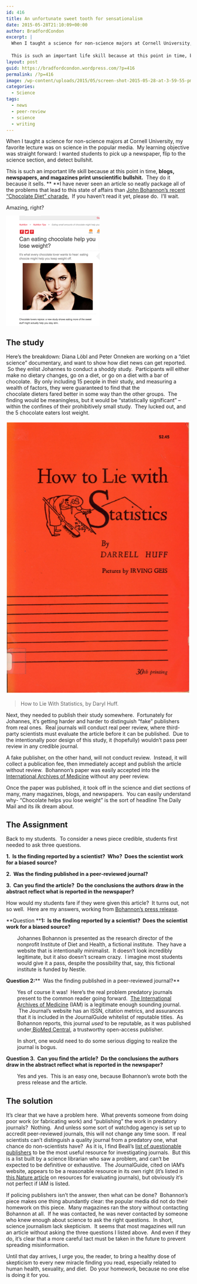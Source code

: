 ```yaml
---
id: 416
title: An unfortunate sweet tooth for sensationalism
date: 2015-05-28T21:10:09+00:00
author: BradfordCondon
excerpt: |
  When I taught a science for non-science majors at Cornell University, my favorite lecture was on science in the popular media.  My learning objective was straight forward: I wanted students to pick up a newspaper, flip to the science section, and detect bullshit.
  
  This is such an important life skill because at this point in time, blogs, newspapers, and magazines print unscientific bullshit.  They do it because it sells.  I have never seen an article so neatly package all of the problems that lead to this state of affairs than John Bohannon's recent "Chocolate Diet" charade.
layout: post
guid: https://bradfordcondon.wordpress.com/?p=416
permalink: /?p=416
image: /wp-content/uploads/2015/05/screen-shot-2015-05-28-at-3-59-55-pm-825x510.png
categories:
  - Science
tags:
  - news
  - peer-review
  - science
  - writing
---
```

When I taught a science for non-science majors at Cornell University, my favorite lecture was on science in the popular media.  My learning objective was straight forward: I wanted students to pick up a newspaper, flip to the science section, and detect bullshit.

This is such an important life skill because at this point in time, **blogs, newspapers, and magazines print unscientific bullshit.**  They do it because it sells. ** **I have never seen an article so neatly package all of the problems that lead to this state of affairs than [John Bohannon&#8217;s recent &#8220;Chocolate Diet&#8221; charade.](http://io9.com/i-fooled-millions-into-thinking-chocolate-helps-weight-1707251800)  If you haven&#8217;t read it yet, please do.  I&#8217;ll wait.

Amazing, right?

![image](/wp-content/uploads/2015/05/screen-shot-2015-05-28-at-3-59-55-pm-255x300.png)

## **The study**

Here&#8217;s the breakdown: Diana Löbl and Peter Onneken are working on a &#8220;diet science&#8221; documentary, and want to show how diet news can get reported.  So they enlist Johannes to conduct a shoddy study.  Participants will either make no dietary changes, go on a diet, or go on a diet with a bar of chocolate.  By only including 15 people in their study, and measuring a wealth of factors, they were guaranteed to find that the chocolate dieters fared better in some way than the other groups.  The finding would be meaningless, but it would be &#8220;statistically significant&#8221; &#8211; within the confines of their prohibitively small study.  They lucked out, and the 5 chocolate eaters lost weight.



![image](/wp-content/uploads/2015/05/untitled.png)

>How to Lie With Statistics, by Daryl Huff.

Next, they needed to publish their study somewhere.  Fortunately for Johannes, it&#8217;s getting harder and harder to distinguish &#8220;fake&#8221; publishers from real ones.  Real journals will conduct real peer review, where third-party scientists must evaluate the article before it can be published.  Due to the intentionally poor design of this study, it (hopefully) wouldn&#8217;t pass peer review in any credible journal.

A fake publisher, on the other hand, will not conduct review.  Instead, it will collect a publication fee, then immediately accept and publish the article without review.  Bohannon&#8217;s paper was easily accepted into the [International Archives of Medicine](http://www.intarchmed.com/) without any peer review.

Once the paper was published, it took off in the science and diet sections of many, many magazines, blogs, and newspapers.  You can easily understand why- &#8220;Chocolate helps you lose weight&#8221; is the sort of headline The Daily Mail and its ilk dream about.

## **The Assignment**

Back to my students.  To consider a news piece credible, students first needed to ask three questions.

**1.  Is the finding reported by a scientist?  Who?  Does the scientist work for a biased source?**

**2.  Was the finding published in a peer-reviewed journal?**

**3.  Can you find the article?  Do the conclusions the authors draw in the abstract reflect what is reported in the newspaper?**

How would my students fare if they were given this article?  It turns out, not so well.  Here are my answers, working from [Bohannon&#8217;s press release](http://instituteofdiet.com/2015/03/29/international-press-release-slim-by-chocolate/).

**Question ****1:  Is the finding reported by a scientist?  Does the scientist work for a biased source?**

<p style="padding-left: 30px;">
  Johannes Bohannon is presented as the research director of the nonprofit Institute of Diet and Health, a fictional institute.  They have a website that is intentionally minimalist.  It doesn&#8217;t look incredibly legitimate, but it also doesn&#8217;t scream crazy.  I imagine most students would give it a pass, despite the possibility that, say, this fictional institute is funded by Nestle.
</p>

**Question 2:****  Was the finding published in a peer-reviewed journal?**

<p style="padding-left: 30px;">
  Yes of course it was!  Here&#8217;s the real problem predatory journals present to the common reader going forward.  <a href="http://www.intarchmed.com/">The International Archives of Medicine</a> (IAM) is a legitimate enough sounding journal.  The Journal&#8217;s website has an ISSN, citation metrics, and assurances that it is included in the JournalGuide whitelist of reputable titles.  As Bohannon reports, this journal <em>used </em>to be reputable, as it was published under<a href="http://www.biomedcentral.com/"> BioMed Central</a>, a trustworthy open-access publisher.
</p>

<p style="padding-left: 30px;">
  In short, one would need to do some serious digging to realize the journal is bogus.
</p>

**Question 3.  Can you find the article?  Do the conclusions the authors draw in the abstract reflect what is reported in the newspaper?**

<p style="padding-left: 30px;">
  Yes and yes.  This is an easy one, because Bohannon&#8217;s wrote both the press release and the article.
</p>

## **The solution**

It&#8217;s clear that we have a problem here.  What prevents someone from doing poor work (or fabricating work) and &#8220;publishing&#8221; the work in predatory journals?  Nothing.  And unless some sort of watchdog agency is set up to accredit peer-reviewed journals, this will not change any time soon.  If real scientists can&#8217;t distinguish a quality journal from a predatory one, what chance do non-scientists have?  As it is, I find Beall&#8217;s [list of questionable publishers](http://scholarlyoa.com/publishers/) to be the most useful resource for investigating journals.  But this is a list built by a science librarian who saw a problem, and can&#8217;t be expected to be definitive or exhaustive.  The JournalGuide, cited on IAM&#8217;s website, appears to be a reasonable resource in its own right (it&#8217;s listed in [this Nature article](http://www.nature.com/news/rate-that-journal-1.17225) on resources for evaluating journals), but obviously it&#8217;s not perfect if IAM is listed.

If policing publishers isn&#8217;t the answer, then what can be done?  Bohannon&#8217;s piece makes one thing abundantly clear: the popular media did not do their homework on this piece.  Many magazines ran the story without contacting Bohannon at all.  If he was contacted, he was never contacted by someone who knew enough about science to ask the right questions.  In short, science journalism lack skepticism.  It seems that most magazines will run an article without asking the three questions I listed above.  And even if they do, it&#8217;s clear that a more careful tact must be taken in the future to prevent spreading misinformation.

Until that day arrives, I urge you, the reader, to bring a healthy dose of skepticism to every new miracle finding you read, especially related to human health, sexuality, and diet.  Do your homework, because no one else is doing it for you.